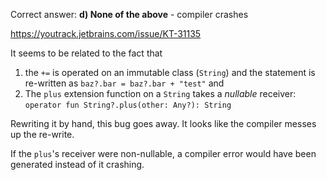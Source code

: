 Correct answer: **d) None of the above** - compiler crashes

https://youtrack.jetbrains.com/issue/KT-31135

It seems to be related to the fact that 
1. the `+=` is operated on an immutable class (`String`) and the statement is re-written as `baz?.bar = baz?.bar + "test"` and 
2. The `plus` extension function on a `String` takes a *nullable* receiver: `operator fun String?.plus(other: Any?): String`

Rewriting it by hand, this bug goes away. It looks like the compiler messes up the re-write.

If the `plus`'s receiver were non-nullable, a compiler error would have been generated instead of it crashing.
